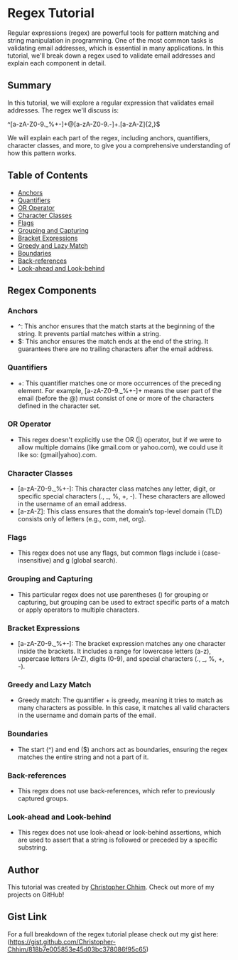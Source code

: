 # Regex Tutorial

Regular expressions (regex) are powerful tools for pattern matching and string manipulation in programming. One of the most common tasks is validating email addresses, which is essential in many applications. In this tutorial, we'll break down a regex used to validate email addresses and explain each component in detail.

## Summary

In this tutorial, we will explore a regular expression that validates email addresses. The regex we'll discuss is:

^[a-zA-Z0-9._%+-]+@[a-zA-Z0-9.-]+\.[a-zA-Z]{2,}$

We will explain each part of the regex, including anchors, quantifiers, character classes, and more, to give you a comprehensive understanding of how this pattern works.

## Table of Contents

- [Anchors](#anchors)
- [Quantifiers](#quantifiers)
- [OR Operator](#or-operator)
- [Character Classes](#character-classes)
- [Flags](#flags)
- [Grouping and Capturing](#grouping-and-capturing)
- [Bracket Expressions](#bracket-expressions)
- [Greedy and Lazy Match](#greedy-and-lazy-match)
- [Boundaries](#boundaries)
- [Back-references](#back-references)
- [Look-ahead and Look-behind](#look-ahead-and-look-behind)

## Regex Components

### Anchors

- ^: This anchor ensures that the match starts at the beginning of the string. It prevents partial matches within a string.
- $: This anchor ensures the match ends at the end of the string. It guarantees there are no trailing characters after the email address.

### Quantifiers

- +: This quantifier matches one or more occurrences of the preceding element. For example, [a-zA-Z0-9._%+-]+ means the user part of the email (before the @) must consist of one or more of the characters defined in the character set.

### OR Operator

- This regex doesn't explicitly use the OR (|) operator, but if we were to allow multiple domains (like gmail.com or yahoo.com), we could use it like so: (gmail|yahoo)\.com.

### Character Classes

- [a-zA-Z0-9._%+-]: This character class matches any letter, digit, or specific special characters (., _, %, +, -). These characters are allowed in the username of an email address.
- [a-zA-Z]: This class ensures that the domain’s top-level domain (TLD) consists only of letters (e.g., com, net, org).

### Flags

- This regex does not use any flags, but common flags include i (case-insensitive) and g (global search).

### Grouping and Capturing

- This particular regex does not use parentheses () for grouping or capturing, but grouping can be used to extract specific parts of a match or apply operators to multiple characters.

### Bracket Expressions

- [a-zA-Z0-9._%+-]: The bracket expression matches any one character inside the brackets. It includes a range for lowercase letters (a-z), uppercase letters (A-Z), digits (0-9), and special characters (., _, %, +, -).

### Greedy and Lazy Match

- Greedy match: The quantifier + is greedy, meaning it tries to match as many characters as possible. In this case, it matches all valid characters in the username and domain parts of the email.

### Boundaries

- The start (^) and end ($) anchors act as boundaries, ensuring the regex matches the entire string and not a part of it.

### Back-references

- This regex does not use back-references, which refer to previously captured groups.

### Look-ahead and Look-behind

- This regex does not use look-ahead or look-behind assertions, which are used to assert that a string is followed or preceded by a specific substring.

## Author

This tutorial was created by  [Christopher Chhim](https://github.com/Christopher-Chhim). Check out more of my projects on GitHub!  

## Gist Link

For a full breakdown of the regex tutorial please check out my gist here:
(https://gist.github.com/Christopher-Chhim/818b7e005853e45d03bc378086f95c65)